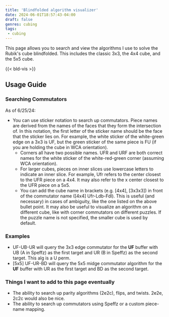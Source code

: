 ```yaml
---
title: 'Blindfolded algorithm visualizer'
date: 2024-06-01T18:57:43-04:00
draft: false
genres: cubing
tags:
 - cubing
---
```


This page allows you to search and view the algorithms I use to solve the Rubik's cube blindfolded. This includes the classic 3x3, the 4x4 cube, and the 5x5 cube. 

{{< bld-vis >}}

## Usage Guide


### Searching Commutators
As of 6/25/24: 
* You can use sticker notation to search up commutators. Piece names are derived from the names of the faces that they form the intersection of. In this notation, the first letter of the sticker name should be the face that the sticker lies on. For example, the white sticker of the white-green edge on a 3x3 is UF, but the green sticker of the same piece is FU (if you are holding the cube in WCA orientation).    
    * Corners all have two possible names. UFR and URF are both correct names for the white sticker of the white-red-green corner (assuming WCA orientation). 
    * For larger cubes, pieces on inner slices use lowercase letters to indicate an inner slice. For example, Ufr refers to the center closest to the UFR piece on a 4x4. It may also refer to the x center closest to the UFR piece on a 5x5. 
    * You can add the cube name in brackets (e.g. [4x4], [3x3x3]) in front of the commutator name ([4x4] Ufr-Ldb-Fdl). This is useful (and necessary) in cases of ambiguity, like the one listed on the above bullet point. It may also be useful to visualize an algorithm on a different cube, like with corner commutators on different puzzles. If the puzzle name is not specified, the smaller cube is used by default.


### Examples
* UF-UB-UR will query the 3x3 edge commutator for the <b>UF</b> buffer with UB (A in Speffz) as the first target and UR (B in Speffz) as the second target. This alg is a U perm.
* [5x5] UF-UR-BD will query the 5x5 midge commutator algorithm for the <b>UF</b> buffer with UR as the first target and BD as the second target.

### Things I want to add to this page eventually
* The ability to search up parity algorithms (2e2c), flips, and twists. 2e2e, 2c2c would also be nice. 
* The ability to search up commutators using Speffz or a custom piece-name mapping.